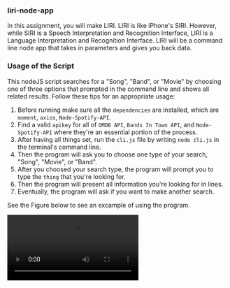 ### liri-node-app
In this assignment, you will make LIRI. LIRI is like iPhone's SIRI. However, while SIRI is a Speech Interpretation and Recognition Interface, LIRI is a Language Interpretation and Recognition Interface. LIRI will be a command line node app that takes in parameters and gives you back data.

### Usage of the Script
This nodeJS script searches for a "Song", "Band", or "Movie" by choosing one of three options that prompted in the command line and shows all related results. Follow these tips for an appropriate usage:  
  1. Before running make sure all the `dependencies` are installed, which are `moment`, `axios`, `Node-Spotify-API`.
  2. Find a valid `apikey` for all of `OMDB API`, `Bands In Town API`, and `Node-Spotify-API` where they're an essential portion of the process.  
  3. After having all things set, run the `cli.js` file by writing `node cli.js` in the terminal's command line.
  4. Then the program will ask you to choose one type of your search, "Song", "Movie", or "Band".
  5. After you choosed your search type, the program will prompt you to type the `thing` that you're looking for.
  6. Then the program will present all information you're looking for in lines.
  7. Eventually, the program will ask if you want to make another search.
  
See the Figure below to see an excample of using the program.

![CLI App Example](./Example.mp4)